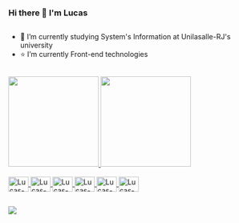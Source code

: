 ### Hi there 👋 I'm Lucas

##
- 💼 I’m currently studying System's Information at Unilasalle-RJ's university
- ⭐ I’m currently Front-end technologies
##
<div>
  <a href="https://github.com/lukavmm">
  <img height="180em" src="https://github-readme-stats.vercel.app/api?username=lukavmm&show_icons=true&theme=dark&include_all_commits=true&count_private=true"/>
  <img height="180em" src="https://github-readme-stats.vercel.app/api/top-langs/?username=lukavmm&layout=compact&langs_count=16&theme=dark"/>
</div>
 <div style="display: inline_block"><br>
    <img align="center" alt="Lucas-html" height="30" width="40" src="https://cdn.jsdelivr.net/gh/devicons/devicon/icons/html5/html5-original.svg"/>
   <img align="center" alt="Lucas-css" height="30" width="40" src="https://cdn.jsdelivr.net/gh/devicons/devicon/icons/css3/css3-original.svg"/>
   <img align="center" alt="Lucas-C" height="30" width="40" src="https://cdn.jsdelivr.net/gh/devicons/devicon/icons/c/c-original.svg"/>
   <img align="center" alt="Lucas-js" height="30" width="40" src="https://cdn.jsdelivr.net/gh/devicons/devicon/icons/javascript/javascript-plain.svg"/>
   <img align="center" alt="Lucas-python" height="30" width="40" src="https://cdn.jsdelivr.net/gh/devicons/devicon/icons/python/python-original.svg"/>
   <img align="center" alt="Lucas-sql" height="30" width="40" src="https://cdn.jsdelivr.net/gh/devicons/devicon/icons/mysql/mysql-original.svg"/>
  </div>
  
  
## 
   
<div>
  <a href="mailto:veiga.lukinhas@gmail.com"><img src="https://img.shields.io/badge/Gmail-D14836?style=for-the-badge&logo=gmail&logoColor=white" target="_blank"></a>
</div>
